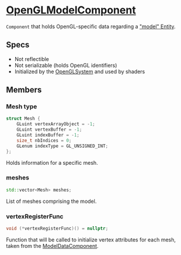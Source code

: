 # [OpenGLModelComponent](OpenGLModelComponent.hpp)

`Component` that holds OpenGL-specific data regarding a ["model" Entity](ModelComponent.md).

## Specs

* Not reflectible
* Not serializable (holds OpenGL identifiers)
* Initialized by the [OpenGLSystem](../../systems/OpenGLSystem.md) and used by shaders

## Members

### Mesh type

```cpp
struct Mesh {
    GLuint vertexArrayObject = -1;
    GLuint vertexBuffer = -1;
    GLuint indexBuffer = -1;
    size_t nbIndices = 0;
    GLenum indexType = GL_UNSIGNED_INT;
};
```

Holds information for a specific mesh.

### meshes

```cpp
std::vector<Mesh> meshes;
```

List of meshes comprising the model.

### vertexRegisterFunc

```cpp
void (*vertexRegisterFunc)() = nullptr;
```

Function that will be called to initialize vertex attributes for each mesh, taken from the [ModelDataComponent](ModelDataComponent.md).